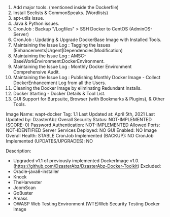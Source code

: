 1. Add major tools. (mentioned inside the Dockerfile)
2. Install Seclists & CommonSpeaks. (Wordlists)
3. apt-utils issue.
4. Java & Python issues.
5. CronJob : Backup "/Logfiles" > SSH Docker to CentOS (AdminOS-Server)
6. CronJob : Updating & Upgrade DockerBase Image with Installed Tools.
7. Maintaining the Issue Log : Tagging the Issues (Enhancements|Urgent|Dependencies|Modification)
8. Maintaining the Issue Log : AMSC-BaseWorkEnvironment:DockerEnvironment.
9. Maintaining the Issue Log : Monthly Docker Environment Comprehensive Audit.
10. Maintaining the Issue Log : Publishing Monthly Docker Image - Collect DockerEnhancement Log from all the Users. 
11. Cleaning the Docker Image by eliminating Redundant Installs.
12. Docker Starting - Docker Details & Tool List.
13. GUI Support for Burpsuite, Browser (with Bookmarks & Plugins), & Other Tools.

Image Name: wapt-docker
Tag: 1.1
Last Updated at: April 5th, 2021
Last Updated by: DzasterAbz
Overall Security Status: NOT-IMPLEMENTED (SCORE: 0)
Password Authentication: NOT-IMPLEMENTED
Allowed Ports: NOT-IDENTIFIED
Server Services Deployed: NO
GUI Enabled: NO
Image Overall Health: STABLE
CronJob Implemented (BACKUP): NO
CronJob Implemented (UPDATES/UPGRADES): NO

Description:
- Upgraded v1.1 of previously implemented DockerImage v1.0. (https://github.com/DzasterAbz/DzasterAbz-Docker-Toolkit)
Excluded:
- Oracle-java8-installer
- Knock
- TheHarvester
- JoomScan
- GoBuster
- Amass
- OWASP Web Testing Environment (WTE)W e b   S e c u r i t y   T e s t i n g   D o c k e r   I m a g e  
 